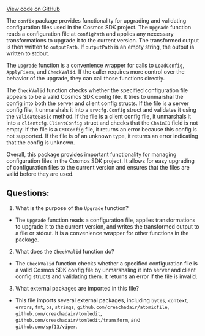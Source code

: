 [View code on GitHub](https://github.com/cosmos/cosmos-sdk/blob/main/tools/confix/upgrade.go)

The `confix` package provides functionality for upgrading and validating configuration files used in the Cosmos SDK project. The `Upgrade` function reads a configuration file at `configPath` and applies any necessary transformations to upgrade it to the current version. The transformed output is then written to `outputPath`. If `outputPath` is an empty string, the output is written to stdout. 

The `Upgrade` function is a convenience wrapper for calls to `LoadConfig`, `ApplyFixes`, and `CheckValid`. If the caller requires more control over the behavior of the upgrade, they can call those functions directly. 

The `CheckValid` function checks whether the specified configuration file appears to be a valid Cosmos SDK config file. It tries to unmarshal the config into both the server and client config structs. If the file is a server config file, it unmarshals it into a `srvcfg.Config` struct and validates it using the `ValidateBasic` method. If the file is a client config file, it unmarshals it into a `clientcfg.ClientConfig` struct and checks that the `ChainID` field is not empty. If the file is a `CMTConfig` file, it returns an error because this config is not supported. If the file is of an unknown type, it returns an error indicating that the config is unknown. 

Overall, this package provides important functionality for managing configuration files in the Cosmos SDK project. It allows for easy upgrading of configuration files to the current version and ensures that the files are valid before they are used.
## Questions: 
 1. What is the purpose of the `Upgrade` function?
- The `Upgrade` function reads a configuration file, applies transformations to upgrade it to the current version, and writes the transformed output to a file or stdout. It is a convenience wrapper for other functions in the package.

2. What does the `CheckValid` function do?
- The `CheckValid` function checks whether a specified configuration file is a valid Cosmos SDK config file by unmarshaling it into server and client config structs and validating them. It returns an error if the file is invalid.

3. What external packages are imported in this file?
- This file imports several external packages, including `bytes`, `context`, `errors`, `fmt`, `os`, `strings`, `github.com/creachadair/atomicfile`, `github.com/creachadair/tomledit`, `github.com/creachadair/tomledit/transform`, and `github.com/spf13/viper`.